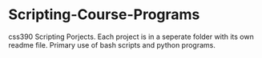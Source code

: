# Scripting-Course-Programs
css390 Scripting Porjects. Each project is in a seperate folder with its own readme file. Primary use of bash scripts and python programs.
